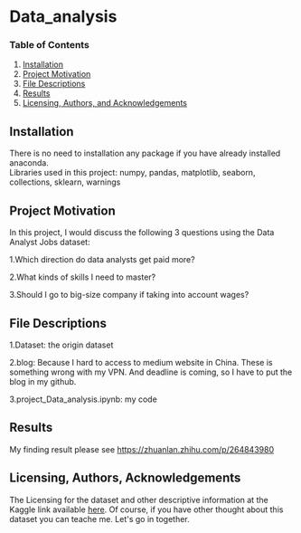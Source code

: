 # Data_analysis


### Table of Contents

1. [Installation](#installation)
2. [Project Motivation](#motivation)
3. [File Descriptions](#files)
4. [Results](#results)
5. [Licensing, Authors, and Acknowledgements](#licensing)

## Installation <a name="installation"></a>

There is no need to installation any package if you have already installed anaconda.<br>
Libraries used in this project: numpy, pandas, matplotlib, seaborn, collections, sklearn, warnings

## Project Motivation<a name="motivation"></a>

In this project, I would discuss the following 3 questions using the Data Analyst Jobs dataset:
<p>1.Which direction do data analysts get paid more?</p>
<p>2.What kinds of skills I need to master?</p>
<p>3.Should I go to big-size company if taking into account wages?</p>


## File Descriptions <a name="files"></a>

<p>1.Dataset: the origin dataset</p>
<p>2.blog: Because I hard to access to medium website in China. These is something wrong with my VPN. And deadline is coming, so I have to put the blog in my github.</p>
<p>3.project_Data_analysis.ipynb: my code</p>

## Results<a name="results"></a>

My finding result please see https://zhuanlan.zhihu.com/p/264843980

## Licensing, Authors, Acknowledgements<a name="licensing"></a>

The Licensing for the dataset and other descriptive information at the Kaggle link available [here](https://www.kaggle.com/andrewmvd/data-analyst-jobs). Of course, if you have other thought about this dataset you can teache me. Let's go in together.
